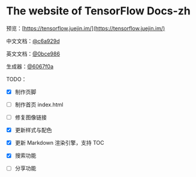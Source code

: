 # The website of TensorFlow Docs-zh

预览：[https://tensorflow.juejin.im/](https://tensorflow.juejin.im/)

中文文档：[@c6a929d](https://github.com/xitu/tensorflow-docs/)

英文文档：[@0bce986](https://github.com/xitu/tensorflow-docs/tree/master)

生成器：[@6067f0a](https://github.com/lsvih/tf-zh-docs-web/)

TODO：

- [x] 制作页脚
- [ ] 制作首页 index.html
- [ ] 修复图像链接
- [x] 更新样式与配色
- [x] 更新 Markdown 渲染引擎，支持 TOC
- [x] 搜索功能
- [ ] 分享功能


